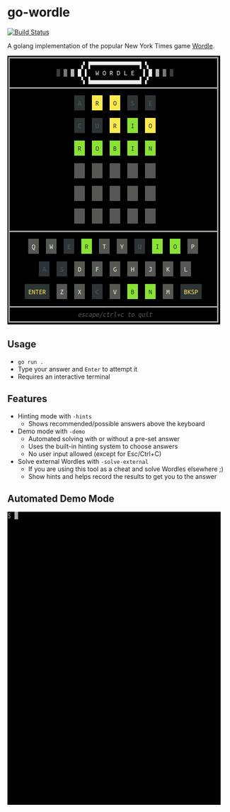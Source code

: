 # go-wordle

[![Build Status](https://github.com/jedib0t/go-wordle/workflows/CI/badge.svg?branch=main)](https://github.com/jedib0t/go-wordle/actions?query=workflow%3ACI+event%3Apush+branch%3Amain)

A golang implementation of the popular New York Times game [Wordle](https://www.nytimes.com/games/wordle/index.html).

<img src="doc/go-wordle.png"/>

## Usage
* `go run .`
* Type your answer and `Enter` to attempt it
* Requires an interactive terminal

## Features
* Hinting mode with `-hints`
  * Shows recommended/possible answers above the keyboard
* Demo mode with `-demo`
  * Automated solving with or without a pre-set answer
  * Uses the built-in hinting system to choose answers
  * No user input allowed (except for Esc/Ctrl+C)
* Solve external Wordles with `-solve-external`
  * If you are using this tool as a cheat and solve Wordles elsewhere ;)
  * Show hints and helps record the results to get you to the answer

## Automated Demo Mode
<img src="doc/go-wordle.gif"/>
